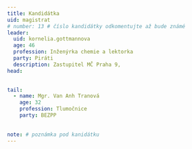 ```yaml
---
title: Kandidátka
uid: magistrat
# number: 13 # číslo kandidátky odkomentujte až bude známé
leader:
  uid: kornelia.gottmannova
  age: 46
  profession: Inženýrka chemie a lektorka
  party: Piráti
  description: Zastupitel MČ Praha 9, 
head: 

       
tail: 
  - name: Mgr. Van Anh Tranová
    age: 32
    profession: Tlumočnice
    party: BEZPP    
 
 
note: # poznámka pod kanidátku
---
```

